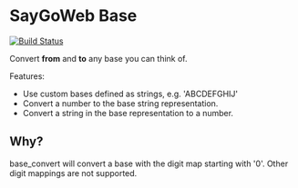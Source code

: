 # SayGoWeb Base

[![Build Status](https://travis-ci.org/saygoweb/sgw_base.svg?branch=master)](https://travis-ci.org/saygoweb/sgw_base)

Convert **from** and **to** any base you can think of.

Features:

 * Use custom bases defined as strings, e.g. 'ABCDEFGHIJ'
 * Convert a number to the base string representation.
 * Convert a string in the base representation to a number.

## Why? ##
base_convert will convert a base with the digit map starting with '0'.  Other digit mappings are not supported.

